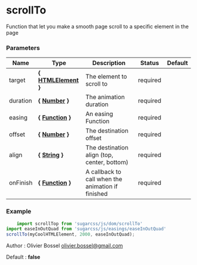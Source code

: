 # scrollTo

Function that let you make a smooth page scroll to a specific element in the page



### Parameters
Name  |  Type  |  Description  |  Status  |  Default
------------  |  ------------  |  ------------  |  ------------  |  ------------
target  |  **{ [HTMLElement](https://developer.mozilla.org/fr/docs/Web/API/HTMLElement) }**  |  The element to scroll to  |  required  |
duration  |  **{ [Number](https://developer.mozilla.org/fr/docs/Web/JavaScript/Reference/Objets_globaux/Number) }**  |  The animation duration  |  required  |
easing  |  **{ [Function](https://developer.mozilla.org/fr/docs/Web/JavaScript/Reference/Objets_globaux/Function) }**  |  An easing Function  |  required  |
offset  |  **{ [Number](https://developer.mozilla.org/fr/docs/Web/JavaScript/Reference/Objets_globaux/Number) }**  |  The destination offset  |  required  |
align  |  **{ [String](https://developer.mozilla.org/fr/docs/Web/JavaScript/Reference/Objets_globaux/String) }**  |  The destination align (top, center, bottom)  |  required  |
onFinish  |  **{ [Function](https://developer.mozilla.org/fr/docs/Web/JavaScript/Reference/Objets_globaux/Function) }**  |  A callback to call when the animation if finished  |  required  |

### Example
```js
	import scrollTop from 'sugarcss/js/dom/scrollTo'
import easeInOutQuad from 'sugarcss/js/easings/easeInOutQuad'
scrollTo(myCoolHTMLElement, 2000, easeInOutQuad);
```
Author : Olivier Bossel [olivier.bossel@gmail.com](mailto:olivier.bossel@gmail.com)

Default : **false**